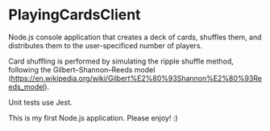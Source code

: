 # PlayingCardsClient
Node.js console application that creates a deck of cards, shuffles them, and distributes them to the user-specificed number of players.

Card shuffling is performed by simulating the ripple shuffle method, following the Gilbert–Shannon–Reeds model (https://en.wikipedia.org/wiki/Gilbert%E2%80%93Shannon%E2%80%93Reeds_model).

Unit tests use Jest.

This is my first Node.js application. Please enjoy! :)
